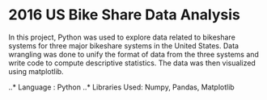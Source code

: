# 2016 US Bike Share Data Analysis

In this project, Python was used to explore data related to bikeshare systems for three major bikeshare systems in the United States. Data wrangling was done to unify the format of data from the three systems and write code to compute descriptive statistics. The data was then visualized using matplotlib.

..* Language : Python
..* Libraries Used: Numpy, Pandas, Matplotlib
